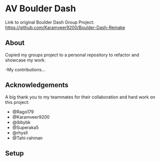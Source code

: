# AV Boulder Dash



Link to original Boulder Dash Group Project: https://github.com/Karamveer9200/Boulder-Dash-Remake

## About

Copied my groups project to a personal repository to refactor and showcase my work.

-My contributions...

## Acknowledgements

A big thank you to my teammates for their collaboration and hard work on this project: 
- @Rago179
- @Karamveer9200
- @ibbybk
- @Superaka5
- @rhysll
- @Tahi-rahman

## Setup
